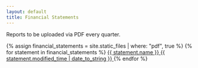 ```yaml
---
layout: default
title: Financial Statements
---
```


Reports to be uploaded via PDF every quarter.

<div class="financial-statements">
{% assign financial_statements = site.static_files | where: "pdf", true %}
{% for statement in financial_statements %}
  <a class="statement" href="{{ statement.path }}" title="Download PDF" target="_blank">
    <i class="ico ico-pdf"></i>
    <span class="name">{{ statement.name }}</span>
    <span class="date">{{ statement.modified_time | date_to_string }}</span>
  </a>
{% endfor %}
</div>